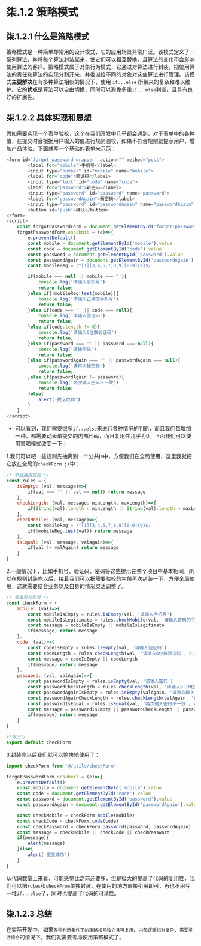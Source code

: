 # 柒.1.2  策略模式

## 柒.1.2.1 什么是策略模式

​	策略模式是一种简单却常用的设计模式，它的应用场景非常广泛。该模式定义了一系列算法，并将每个算法封装起来，使它们可以相互替换，且算法的变化不会影响使用算法的客户。策略模式属于对象行为模式，它通过对算法进行封装，把使用算法的责任和算法的实现分割开来，并委派给不同的对象对这些算法进行管理。
​	 该模式**主要解决**在有多种算法相似的情况下，使用 `if...else` 所带来的复杂和难以维护。它的**优点**是算法可以自由切换，同时可以避免多重`if...else`判断，且具有良好的扩展性。

## 柒.1.2.2 具体实现和思想

​	假如需要实现一个表单验校，这个在我们开发中几乎都会遇到，对于表单中的各种值，在提交时会根据用户输入的值进行规则验校，如果不符合规则就提示用户，增加产品体验。下面就写一个基础的表单来示范：

```javascript
<form id='forgot-password-wrapper' action="" method="post">
        <label for="mobile">手机号</label>
        <input type="number" id="mobile" name="mobile">
        <label for="code">验证码</label>
        <input type="text" id="code" name="code">
        <label for="password">新密码</label>
        <input type="password" id="password" name="password">
        <label for="passwordAgain">新密码</label>
        <input type="password" id="passwordAgain" name="passwordAgain">
        <button id='push'>确认</button>
</form>
<script>
    const forgotPasswordForm = document.getElementById('forgot-password-wrapper')
    forgotPasswordForm.onsubmit = (e)=>{
        e.preventDefault()
        const mobile = document.getElementById('mobile').value
        const code = document.getElementById('code').value
        const password = document.getElementById('password').value
        const passwordAgain = document.getElementById('passwordAgain').value
        const mobileReg = /^[1][3,4,5,7,8,9][0-9]{9}$/

        if(mobile === null || mobile === ''){
            console.log('请输入手机号')
            return false;
        }else if(!mobileReg.test(mobile)){
            console.log('请输入正确的手机号')
            return false;
        }else if(code === '' || code === null){
            console.log('请输入验证码')
            return false;
        }else if(code.length != 6){
            console.log('请输入6位数验证码')
            return false;
        }else if(password === '' || password === null){
            console.log('请输密码')
            return false;
        }else if(passwordAgain === '' || passwordAgain === null){
            console.log('请再次输密码')
            return false;
        }else if(passwordAgain != password){
            console.log('两次输入密码不一致')
            return false;
        }else{
            alert('提交成功')
        }
    }
</script>
```

- 可以看到，我们需要很多`if...else`来进行各种情况的判断，而且我们每增加一种，都需要动表单提交的内部代码，而且复用性几乎为0。下面我们可以使用策略模式改变一下：

1.我们可以吧一些规则先抽离到一个公共js中，方便我们在全局使用，这里我就把它放在全局的`checkForm.js`中：

```javascript
/* 单独抽离规则 */
const rules = {
    isEmpty: (val, message)=>{
        if(val === '' || val == null) return message
    },
    checkLength: (val, message, minLength, maxLength)=>{
        if(String(val).length < minLength || String(val).length > maxLength) return message
    },
    checkMobile: (val, message)=>{
        const mobileReg = /^[1][3,4,5,7,8,9][0-9]{9}$/
        if(!mobileReg.test(val)) return message
    },
    isEqual: (val, message, valAgain)=>{
        if(val != valAgain) return message
    }
}
```

2.一般情况下，比如手机号、验证码、密码等这些提示在整个项目中基本相同，所以在规则封装完以后，接着我们可以把需要验校的字段再次封装一下，方便全局使用，这就需要结合业务以及自身的情况灵活调整了。

```javascript
/* 表单验校封装 */
const checkForm = {
    mobile: (val)=>{
        const mobileIsEmpty = rules.isEmpty(val, '请输入手机号')
        const mobileIsLegitimate = rules.checkMobile(val, '请输入正确的手机号')
        const message = mobileIsEmpty || mobileIsLegitimate
        if(message) return message
    },
    code: (val)=>{
        const codeIsEmpty = rules.isEmpty(val, '请输入验证码')
        const codeLength = rules.checkLength(val, '请输入6位数验证码', 6, 6)
        const message = codeIsEmpty || codeLength
        if(message) return message
    },
    password: (val, valAgain)=>{
        const passwordIsEmpty = rules.isEmpty(val, '请输入密码')
        const passwordCheckLength = rules.checkLength(val, '请输入8-10位密码', 8, 10)
        const passwordAgainIsEmpty = rules.isEmpty(valAgain, '请再次输入密码')
        const passwordAgainCheckLength = rules.checkLength(valAgain, '再次确认密码请输入8-10位', 8, 10)
        const passwirdIsEqual = rules.isEqual(val, '两次输入密码不一致', valAgain)
        const message = passwordIsEmpty || passwordCheckLength || passwordAgainIsEmpty || passwordAgainCheckLength || passwirdIsEqual
        if(message) return message
    }
}

/*导出*/
export default checkForm
```

3.封装完以后我们就可以愉快地使用了：

```javascript
import checkForm from '@/utils/checkForm'

forgotPasswordForm.onsubmit = (e)=>{
    e.preventDefault()
    const mobile = document.getElementById('mobile').value
    const code = document.getElementById('code').value
    const password = document.getElementById('password').value
    const passwordAgain = document.getElementById('passwordAgain').value

    const checkMobile = checkForm.mobile(mobile)
    const checkCode = checkForm.code(code)
    const checkPassword = checkForm.password(password, passwordAgain)
    const message = checkMobile || checkCode || checkPassword
    if(message){
        alert(message)
    }else{
        alert('提交成功')
    }
}
```

从代码数量上来看，可能感觉比之前还要多，但是极大的提高了代码的复用性，我们可以把`rules`和`checkFrom`单独封装，在使用的地方直接引用即可，再也不用写一堆`if...else`了，同时也提高了代码的可读性。

## 柒.1.2.3 总结

在实际开发中，如果`各种判断条件下的策略相互独立且可复用`、`内部逻辑相对复杂`、`需要灵活组合`的情况下，我们就需要考虑使用策略模式了。